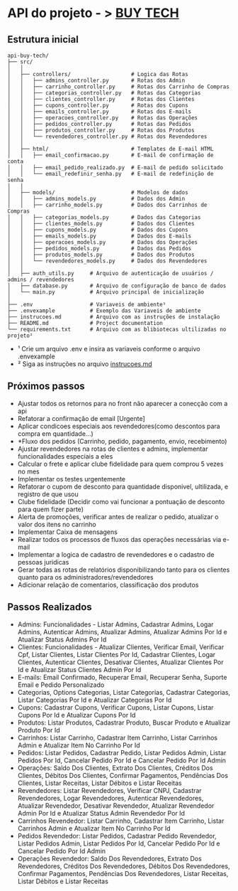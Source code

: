 # API do projeto - > [BUY TECH](https://github.com/davidsousadev/buy-tech)

## Estrutura inicial

```plaintext
api-buy-tech/
├── src/
│   │
│   ├── controllers/                   # Logica das Rotas
│   │   ├── admins_controller.py       # Rotas dos Admin
│   │   ├── carrinho_controller.py     # Rotas dos Carrinho de Compras
│   │   ├── categorias_controller.py   # Rotas das Categorias
│   │   ├── clientes_controller.py     # Rotas dos Clientes
│   │   ├── cupons_controller.py       # Rotas dos Cupons
│   │   ├── emails_controller.py       # Rotas dos E-mails
│   │   ├── operacoes_controller.py    # Rotas das Operações
│   │   ├── pedidos_controller.py      # Rotas das Pedidos
│   │   ├── produtos_controller.py     # Rotas dos Produtos
│   │   └── revendedores_controller.py # Rotas dos Revendedores
│   │
│   ├── html/                          # Templates de E-mail HTML
│   │   ├── email_confirmacao.py       # E-mail de confirmação de conta
│   │   ├── email_pedido_realizado.py  # E-mail de pedido solicitado
│   │   └── email_redefinir_senha.py   # E-mail de redefinição de senha
│   │
│   ├── models/                        # Modelos de dados
│   │   ├── admins_models.py           # Dados dos Admin
│   │   ├── carrinho_models.py         # Dados dos Carrinhos de Compras
│   │   ├── categorias_models.py       # Dados das Categorias
│   │   ├── clientes_models.py         # Dados dos Clientes
│   │   ├── cupons_models.py           # Dados dos Cupons
│   │   ├── emails_models.py           # Dados dos E-mails
│   │   ├── operacoes_models.py        # Dados dos Operações
│   │   ├── pedidos_models.py          # Dados das Pedidos
│   │   ├── produtos_models.py         # Dados dos Produtos
│   │   └── revendedores_models.py     # Dados dos Revendedores
│   │
│   ├── auth_utils.py     # Arquivo de autenticação de usuários / admins / revendedores
│   ├── database.py       # Arquivo de configuração de banco de dados 
│   └── main.py           # Arquivo principal de inicialização
│
├── .env                  # Variaveis de ambiente¹
├── .envexample           # Exemplo das Variaveis de ambiente
├── instrucoes.md         # Arquivo com as instruções de instalação
├── README.md             # Project documentation
└── requirements.txt      # Arquivo com as blibiotecas ultilizadas no projeto²
```

* ¹ Crie um arquivo .env e insira as variaveis conforme o arquivo .envexample
* ² Siga as instruções no arquivo [instrucoes.md](instrucoes.md)

## Próximos passos

* Ajustar todos os retornos para no front não aparecer a conecção com a api
* Refatorar a confirmação de email [Urgente]
* Aplicar condicoes especiais aos revendedores(como descontos para compra em quantidade...)
* *Fluxo dos pedidos (Carrinho, pedido, pagamento, envio, recebimento)
* Ajustar revendedores na rotas de clientes e admins, implementar funcionalidades especiais a eles
* Calcular o frete e aplicar clube fidelidade para quem comprou 5 vezes no mes
* Implementar os testes urgentemente
* Refatorar o cupom de desconto para quantidade disponivel, ultilizada, e registro de que usou
* Clube fidelidade (Decidir como vai funcionar a pontuação de desconto para quem fizer parte)
* Alerta de promoções, verificar antes de realizar o pedido, atualizar o valor dos itens no carrinho
* Implementar Caixa de mensagens
* Realizar todos os processos de fluxos das operações necessárias via e-mail
* Implementar a logica de cadastro de revendedores e o cadastro de pessoas juridicas
* Gerar todas as rotas de relatórios disponibilizando tanto para os clientes quanto para os administradores/revendedores
* Adicionar relação de comentarios, classificação dos produtos

## Passos Realizados

* Admins: Funcionalidades - Listar Admins, Cadastrar Admins, Logar Admins, Autenticar Admins, Atualizar Admins, Atualizar Admins Por Id e Atualizar Status Admins Por Id
* Clientes: Funcionalidades - Atualizar Clientes, Verificar Email, Verificar Cpf, Listar Clientes, Listar Clientes Por Id, Cadastrar Clientes, Logar Clientes, Autenticar Clientes, Desativar Clientes, Atualizar Clientes Por Id e Atualizar Status Clientes Admin Por Id
* E-mails: Email Confirmado, Recuperar Email, Recuperar Senha, Suporte Email e Pedido Personalizado
* Categorias, Options Categorias, Listar Categorias, Cadastrar Categorias, Listar Categorias Por Id e Atualizar Categorias Por Id
* Cupons: Cadastrar Cupons, Verificar Cupons, Listar Cupons, Listar Cupons Por Id e Atualizar Cupons Por Id
* Produtos: Listar Produtos, Cadastrar Produto, Buscar Produto e Atualizar Produto Por Id
* Carrinhos: Listar Carrinho, Cadastrar Item Carrinho, Listar Carrinhos Admin e Atualizar Item No Carrinho Por Id
* Pedidos: Listar Pedidos, Cadastrar Pedido, Listar Pedidos Admin, Listar Pedidos Por Id, Cancelar Pedido Por Id e Cancelar Pedido Por Id Admin
* Operações: Saldo Dos Clientes, Extrato Dos Clientes, Créditos Dos Clientes, Débitos Dos Clientes, Confirmar Pagamentos, Pendências Dos Clientes, Listar Receitas, Listar Débitos e Listar Receitas
* Revendedores: Listar Revendedores, Verificar CNPJ, Cadastrar Revendedores, Logar Revendedores, Autenticar Revendedores, Atualizar Revendedor, Desativar Revendedor, Atualizar Revendedor Admin Por Id e Atualizar Status Admin Revendedor Por Id
* Carrinhos Revendedor: Listar Carrinho, Cadastrar Item Carrinho, Listar Carrinhos Admin e Atualizar Item No Carrinho Por Id
* Pedidos Revendedor: Listar Pedidos, Cadastrar Pedido Revendedor, Listar Pedidos Admin, Listar Pedidos Por Id, Cancelar Pedido Por Id e Cancelar Pedido Por Id Admin
* Operações Revendedor: Saldo Dos Revendedores, Extrato Dos Revendedores, Créditos Dos Revendedores, Débitos Dos Revendedores, Confirmar Pagamentos, Pendências Dos Revendedores, Listar Receitas, Listar Débitos e Listar Receitas
  
